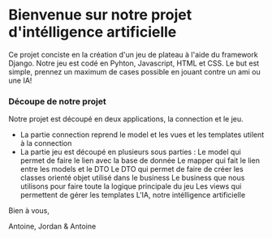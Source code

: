 # Bienvenue sur notre projet d'intélligence artificielle

Ce projet conciste en la création d'un jeu de plateau à l'aide du framework Django. Notre jeu est codé en Pyhton, Javascript, HTML et CSS. 
Le but est simple, prennez un maximum de cases possible en jouant contre un ami ou une IA! 

### Découpe de notre projet

Notre projet est découpé en deux applications, la connection et le jeu. 
- La partie connection reprend le model et les vues et les templates utilent à la connection 
- La partie jeu est découpé en plusieurs sous parties : 
        Le model qui permet de faire le lien avec la base de donnée
        Le mapper qui fait le lien entre les models et le DTO
        Le DTO qui permet de faire de créer les classes orienté objet utilisé dans le business
        Le business que nous utilisons pour faire toute la logique principale du jeu
        Les views qui permettent de gérer les templates
    L'IA, notre intélligence artificielle


Bien à vous, 

Antoine, Jordan & Antoine 



























